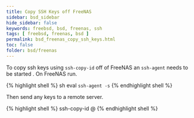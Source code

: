 ```yaml
---
title: Copy SSH Keys off FreeNAS
sidebar: bsd_sidebar
hide_sidebar: false
keywords: freebsd, bsd, freenas, ssh
tags: [ freebsd, freenas, bsd ]
permalink: bsd_freenas_copy_ssh_keys.html
toc: false
folder: bsd/freenas
---
```


To copy ssh keys using ```ssh-copy-id``` off of FreeNAS an ```ssh-agent``` needs to be started . On FreeNAS run.

{% highlight shell %}
sh
eval `ssh-agent -s`
{% endhighlight shell %}

Then send any keys to a remote server.

{% highlight shell %}
ssh-copy-id <user>@<ip address>
{% endhighlight shell %}
